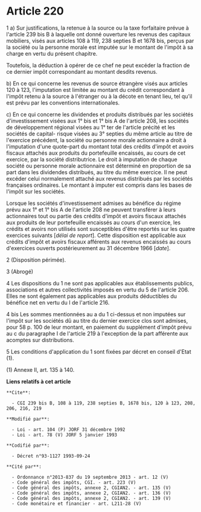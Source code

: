 # Article 220

1 a) Sur justifications, la retenue à la source ou la taxe forfaitaire prévue à l'article 239 bis B à laquelle ont donné
ouverture les revenus des capitaux mobiliers, visés aux articles 108 à 119, 238 septies B et 1678 bis, perçus par la société
ou la personne morale est imputée sur le montant de l'impôt à sa charge en vertu du présent chapitre.

Toutefois, la déduction à opérer de ce chef ne peut excéder la fraction de ce dernier impôt correspondant au montant desdits
revenus.

b) En ce qui concerne les revenus de source étrangère visés aux articles 120 à 123, l'imputation est limitée au montant du
crédit correspondant à l'impôt retenu à la source à l'étranger ou à la décote en tenant lieu, tel qu'il est prévu par les
conventions internationales.

c) En ce qui concerne les dividendes et produits distribués par les sociétés d'investissement visées aux 1° bis et 1° bis A
de l'article 208, les sociétés de développement régional visées au 1° ter de l'article précité et les sociétés de capital-
risque visées au 3° septies du même article au titre de l'exercice précédent, la société ou personne morale actionnaire a
droit à l'imputation d'une quote-part du montant total des crédits d'impôt et avoirs fiscaux attachés aux produits du
portefeuille encaissés, au cours de cet exercice, par la société distributrice. Le droit à imputation de chaque société ou
personne morale actionnaire est déterminé en proportion de sa part dans les dividendes distribués, au titre du même exercice.
Il ne peut excéder celui normalement attaché aux revenus distribués par les sociétés françaises ordinaires. Le montant à
imputer est compris dans les bases de l'impôt sur les sociétés.

Lorsque les sociétés d'investissement admises au bénéfice du régime prévu aux 1° et 1° bis A de l'article 208 ne peuvent
transférer à leurs actionnaires tout ou partie des crédits d'impôt et avoirs fiscaux attachés aux produits de leur
portefeuille encaissés au cours d'un exercice, les crédits et avoirs non utilisés sont susceptibles d'être reportés sur les
quatre exercices suivants [*délai de report*]. Cette disposition est applicable aux crédits d'impôt et avoirs fiscaux
afférents aux revenus encaissés au cours d'exercices ouverts postérieurement au 31 décembre 1966 [*date*].

2  (Disposition périmée).

3  (Abrogé)

4  Les dispositions du 1 ne sont pas applicables aux établissements publics, associations et autres collectivités imposés en
vertu du 5 de l'article 206. Elles ne sont également pas applicables aux produits déductibles du bénéfice net en vertu du I
de l'article 216.

4 bis Les sommes mentionnées au a du 1 ci-dessus et non imputées sur l'impôt sur les sociétés dû au titre du dernier exercice
clos sont admises, pour 58 p. 100 de leur montant, en paiement du supplément d'impôt prévu au c du paragraphe I de l'article
219 à l'exception de la part afférente aux acomptes sur distributions.

5  Les conditions d'application du 1 sont fixées par décret en conseil d'Etat (1).

(1) Annexe II, art. 135 à 140.

**Liens relatifs à cet article**

	**Cite**:

	  - CGI 239 bis B, 108 à 119, 238 septies B, 1678 bis, 120 à 123, 208, 206, 216, 219

	**Modifié par**:

	  - Loi - art. 104 (P) JORF 31 décembre 1992
	  - Loi - art. 78 (V) JORF 5 janvier 1993

	**Codifié par**:

	  - Décret n°93-1127 1993-09-24

	**Cité par**:

	  - Ordonnance n°2013-837 du 19 septembre 2013 - art. 12 (V)
	  - Code général des impôts, CGI. - art. 223 (V)
	  - Code général des impôts, annexe 2, CGIAN2. - art. 135 (V)
	  - Code général des impôts, annexe 2, CGIAN2. - art. 136 (V)
	  - Code général des impôts, annexe 2, CGIAN2. - art. 139 (V)
	  - Code monétaire et financier - art. L211-28 (V)
